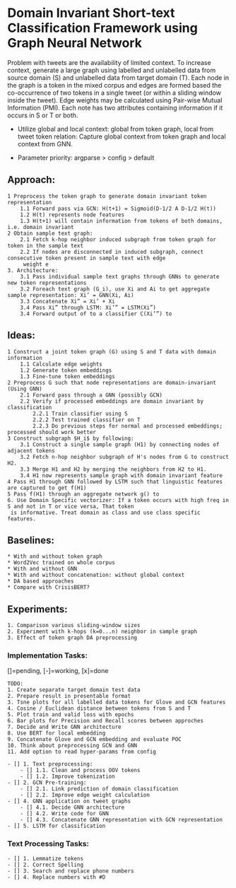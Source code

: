 # Domain Invariant Short-text Classification Framework using Graph Neural Network

Problem with tweets are the availability of limited context. To increase context, generate a large graph using labelled 
 and unlabelled data from source domain (S) and unlabelled data from target domain (T). Each node in the graph is a 
 token in the mixed corpus and edges are formed based the co-occurrence of two tokens in a single tweet (or within a 
 sliding window inside the tweet). Edge weights may be calculated using Pair-wise Mutual Information (PMI). Each note 
 has two attributes containing information if it occurs in S or T or both.
    
    
* Utilize global and local context: global from token graph, local from tweet token relation:
    Capture global context from token graph and local context from GNN.
    
* Parameter priority: 
    argparse > config > default
    
## Approach:
    1 Preprocess the token graph to generate domain invariant token representation
        1.1 Forward pass via GCN: H(t+1) = Sigmoid(D-1/2 A D-1/2 H(t))
        1.2 H(t) represents node features 
        1.3 H(t+1) will contain information from tokens of both domains, i.e. domain invariant 
    2 Obtain sample text graph:
        2.1 Fetch k-hop neighbor induced subgraph from token graph for token in the sample text
        2.2 If nodes are disconnected in induced subgraph, connect consecutive token present in sample text with edge
         weight e
    3. Architecture: 
        3.1 Pass individual sample text graphs through GNNs to generate new token representations
        3.2 Foreach text graph (G_i), use Xi and Ai to get aggregate sample representation: Xi’ = GNN(Xi, Ai)
        3.3 Concatenate Xi” = Xi’ + Xi
        3.4 Pass Xi” through LSTM: Xi’” = LSTM(Xi”)
        3.4 Forward output of to a classifier C(Xi’”) to 

## Ideas:
    1 Construct a joint token graph (G) using S and T data with domain information
        1.1 Calculate edge weights
        1.2 Generate token embeddings
        1.3 Fine-tune token embeddings
    2 Preprocess G such that node representations are domain-invariant (Using GNN)
        2.1 Forward pass through a GNN (possibly GCN)
        2.2 Verify if processed embeddings are domain invariant by classification
            2.2.1 Train classifier using S
            2.2.2 Test trained classifier on T
            2.2.3 Do previous steps for normal and processed embeddings; processed should work better 
    3 Construct subgraph $H_i$ by following:
        3.1 Construct a single sample graph (H1) by connecting nodes of adjacent tokens
        3.2 Fetch n-hop neighbor subgraph of H's nodes from G to construct H2.
        3.3 Merge H1 and H2 by merging the neighbors from H2 to H1.
        3.4 H1 now represents sample graph with domain invariant feature
    4 Pass H1 through GNN followed by LSTM such that linguistic features are captured to get f(H1)
    5 Pass f(H1) through an aggregate network g() to 
    6. Use Domain Specific vectorizer: If a token occurs with high freq in S and not in T or vice versa, That token
     is informative. Treat domain as class and use class specific features.

## Baselines:
    * With and without token graph
    * Word2Vec trained on whole corpus
    * With and without GNN
    * With and without concatenation: without global context
    * DA based approaches
    * Compare with CrisisBERT?

## Experiments:
    1. Comparison various sliding-window sizes
    2. Experiment with k-hops (k=0...n) neighbor in sample graph
    3. Effect of token graph DA preprocessing

### Implementation Tasks: 
[]=pending, [-]=working, [x]=done
    
    TODO:
    1. Create separate target domain test data
    2. Prepare result in presentable format
    3. Tsne plots for all labelled data tokens for Glove and GCN features
    4. Cosine / Euclidean distance between tokens from S and T
    5. Plot train and valid loss with epochs
    6. Bar plots for Precision and Recall scores between approches
    7. Decide and Write GNN architecture
    8. Use BERT for local embedding
    9. Concatenate Glove and GCN embedding and evaluate POC
    10. Think about preprocessing GCN and GNN
    11. Add option to read hyper-params from config
    
    - [] 1. Text preprocessing:
        - [] 1.1. Clean and process OOV tokens
        - [] 1.2. Improve tokenization
    - [] 2. GCN Pre-training:
        - [] 2.1. Link prediction of domain classification
        - [] 2.2. Improve edge weight calculation
    - [] 4. GNN application on tweet graphs
        - [] 4.1. Decide GNN architecture
        - [] 4.2. Write code for GNN
        - [] 4.3. Concatenate GNN representation with GCN representation
    - [] 5. LSTM for classification

### Text Processing Tasks:

    - [] 1. Lemmatize tokens
    - [] 2. Correct Spelling
    - [] 3. Search and replace phone numbers
    - [] 4. Replace numbers with #D
